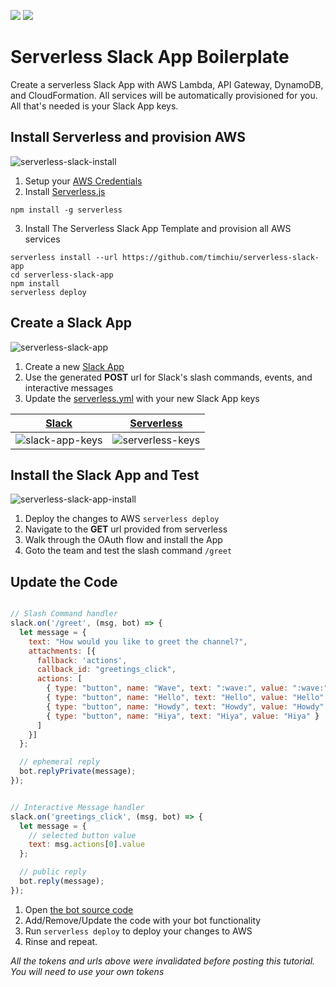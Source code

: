 ![](https://camo.githubusercontent.com/547c6da94c16fedb1aa60c9efda858282e22834f/687474703a2f2f7075626c69632e7365727665726c6573732e636f6d2f6261646765732f76332e737667) ![](https://camo.githubusercontent.com/d59450139b6d354f15a2252a47b457bb2cc43828/68747470733a2f2f696d672e736869656c64732e696f2f6e706d2f6c2f7365727665726c6573732e737667)

# Serverless Slack App Boilerplate
Create a serverless Slack App with AWS Lambda, API Gateway, DynamoDB, and CloudFormation. All services will be automatically provisioned for you. All that's needed is your Slack App keys.


## Install Serverless and provision AWS
![serverless-slack-install](https://cloud.githubusercontent.com/assets/35968/21295095/49631b60-c502-11e6-9043-715fefb180df.gif)
  
1. Setup your [AWS Credentials](https://github.com/serverless/serverless/blob/master/docs/providers/aws/guide/credentials.md)
2. Install [Serverless.js](https://serverless.com)

  ```
  npm install -g serverless
  ```
3. Install The Serverless Slack App Template and provision all AWS services

  ```
  serverless install --url https://github.com/timchiu/serverless-slack-app
  cd serverless-slack-app
  npm install
  serverless deploy
  ```


## Create a Slack App
![serverless-slack-app](https://cloud.githubusercontent.com/assets/35968/21295093/495c9b32-c502-11e6-95c4-86e0acc95296.gif)

1. Create a new [Slack App](https://api.slack.com/apps/new)
2. Use the generated **POST** url for Slack's slash commands, events, and interactive messages
3. Update the [serverless.yml](serverless.yml) with your new Slack App keys

[Slack](https://api.slack.com/apps) | [Serverless](serverless.yml)
:---:|:---:
![slack-app-keys](https://cloud.githubusercontent.com/assets/35968/21295094/49605452-c502-11e6-9d19-96680cd39858.png) | ![serverless-keys](https://cloud.githubusercontent.com/assets/35968/21295097/49707ac6-c502-11e6-8a4d-ec2f35a1e744.png)



## Install the Slack App and Test
![serverless-slack-app-install](https://cloud.githubusercontent.com/assets/35968/21295096/49648982-c502-11e6-912f-c287b82da3a1.gif)

1. Deploy the changes to AWS `serverless deploy`
2. Navigate to the **GET** url provided from serverless
3. Walk through the OAuth flow and install the App
4. Goto the team and test the slash command `/greet`

## Update the Code
```javascript

// Slash Command handler
slack.on('/greet', (msg, bot) => {
  let message = {
    text: "How would you like to greet the channel?",
    attachments: [{
      fallback: 'actions',
      callback_id: "greetings_click",
      actions: [
        { type: "button", name: "Wave", text: ":wave:", value: ":wave:" },
        { type: "button", name: "Hello", text: "Hello", value: "Hello" },
        { type: "button", name: "Howdy", text: "Howdy", value: "Howdy" },
        { type: "button", name: "Hiya", text: "Hiya", value: "Hiya" }
      ]
    }]
  };

  // ephemeral reply
  bot.replyPrivate(message); 
});


// Interactive Message handler
slack.on('greetings_click', (msg, bot) => {
  let message = { 
    // selected button value
    text: msg.actions[0].value 
  };  

  // public reply
  bot.reply(message);
});
```
1. Open [the bot source code](src/index.js)
2. Add/Remove/Update the code with your bot functionality
3. Run `serverless deploy` to deploy your changes to AWS
4. Rinse and repeat.

_All the tokens and urls above were invalidated before posting this tutorial. You will need to use your own tokens_
